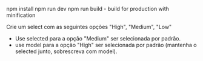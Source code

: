 npm install
npm run dev
npm run build - build for production with minification


Crie um select com as seguintes opções
"High", "Medium", "Low"

- Use selected para a opção "Medium" ser selecionada por padrão.
- use model para a opção "High" ser selecionada por padrão (mantenha o selected junto, sobrescreva com model).